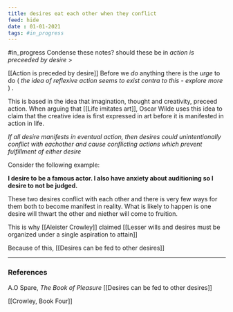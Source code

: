 ```yaml
---
title: desires eat each other when they conflict
feed: hide
date : 01-01-2021
tags: #in_progress 
---
```

#in_progress 
<span class="hltxt"> Condense these notes? should these be in *action is preceeded by desire* > </span>

[[Action is preceded by desire]] Before we *do* anything there is the *urge* to do ( *the idea of reflexive action seems to exist contra to this - explore more* ) . 

This is based in the idea that imagination, thought and creativity, preceed action.  When arguing that [[Life imitates art]], Oscar Wilde uses this idea to claim that the creative idea is first expressed in art before it is manifested in action in life.

*If all desire manifests in eventual action, then desires could unintentionally conflict with eachother and cause conflicting actions which prevent fulfillment of either desire* 

Consider the following example:

**I desire to be a famous actor. I also have anxiety about auditioning so I desire to not be judged.** 

These two desires conflict with each other and there is very few ways for them both to become manifest in reality. What is likely to happen is one desire will thwart the other and niether will come to fruition.

This is why [[Aleister Crowley]] claimed [[Lesser wills and desires must be organized under a single aspiration to attain]] 

Because of this, [[Desires can be fed to other desires]]

___
### References
A.O Spare, *The Book of Pleasure* 
[[Desires can be fed to other desires]]

[[Crowley, Book Four]] 
